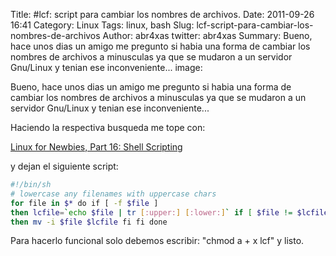 Title: #lcf: script para cambiar los nombres de archivos.
Date: 2011-09-26 16:41
Category: Linux
Tags: linux, bash
Slug: lcf-script-para-cambiar-los-nombres-de-archivos
Author: abr4xas
twitter: abr4xas
Summary: Bueno, hace unos dias un amigo me pregunto si habia una forma de cambiar
los nombres de archivos a minusculas ya que se mudaron a un servidor
Gnu/Linux y tenian ese inconveniente...
image: 

Bueno, hace unos dias un amigo me pregunto si habia una forma de cambiar
los nombres de archivos a minusculas ya que se mudaron a un servidor
Gnu/Linux y tenian ese inconveniente...

Haciendo la respectiva busqueda me tope con:

[Linux for Newbies, Part 16: Shell Scripting](http://northernjourney.com/opensource/newbies/newb016.html "http://northernjourney.com/opensource/newbies/newb016.html")


y dejan el siguiente script:  

```bash
#!/bin/sh 
# lowercase any filenames with uppercase chars 
for file in $* do if [ -f $file ] 
then lcfile=`echo $file | tr [:upper:] [:lower:]` if [ $file != $lcfile ] 
then mv -i $file $lcfile fi fi done
```
Para hacerlo funcional solo debemos escribir: "chmod a + x lcf" y
listo.
